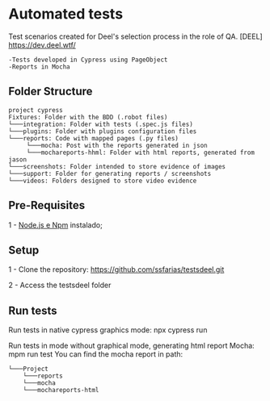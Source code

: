 # Automated tests
Test scenarios created for Deel's selection process in the role of QA. [DEEL] https://dev.deel.wtf/

    -Tests developed in Cypress using PageObject
    -Reports in Mocha

## Folder Structure

```
project cypress
Fixtures: Folder with the BDD (.robot files)
└───integration: Folder with tests (.spec.js files)
└───plugins: Folder with plugins configuration files
└───reports: Code with mapped pages (.py files)
     └───mocha: Post with the reports generated in json
     └───mochareports-hhml: Folder with html reports, generated from jason
└───screenshots: Folder intended to store evidence of images
└───support: Folder for generating reports / screenshots
└───videos: Folders designed to store video evidence

```


## Pre-Requisites

1 - [Node.js e Npm](https://www.npmjs.com/get-npm) instalado;

## Setup 

1 - Clone the repository: https://github.com/ssfarias/testsdeel.git

2 - Access the testsdeel folder

## Run tests

Run tests in native cypress graphics mode: npx cypress run

Run tests in mode without graphical mode, generating html report Mocha: mpm run test
You can find the mocha report in path:

```
└───Project
    └───reports
    └───mocha
    └───mochareports-html
 ```